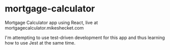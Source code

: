 # mortgage-calculator
Mortgage Calculator app using React, live at mortgagecalculator.mikeshecket.com

I'm attempting to use test-driven development for this app and thus learning how to use Jest at the same time.
